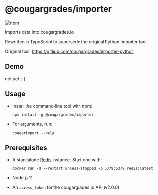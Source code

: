 # @cougargrades/importer

[![npm](https://img.shields.io/npm/v/@cougargrades/importer)](https://www.npmjs.com/@cougargrades/importer)

Imports data into cougargrades.io

Rewritten in TypeScript to supersede the original Python importer tool.

Original tool: https://github.com/cougargrades/importer-python

## Demo

not yet ;-)

## Usage

- Install the command-line tool with npm:

    `npm install -g @cougargrades/importer`

- For arguments, run:

    `cougarimport --help`

## Prerequisites
- A standalone [Redis](https://redis.io/) instance. Start one with:
    
    `docker run -d --restart unless-stopped -p 6379:6379 redis:latest `

- Node.js 11
- An `access_token` for the cougargrades.io API (v2.0.0)
